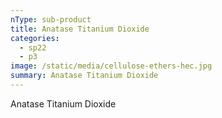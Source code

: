 ```yaml
---
nType: sub-product
title: Anatase Titanium Dioxide
categories:
  - sp22
  - p3
image: /static/media/cellulose-ethers-hec.jpg
summary: Anatase Titanium Dioxide
---
```

Anatase Titanium Dioxide